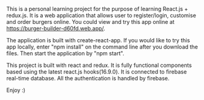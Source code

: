 This is a personal learning project for the purpose of learning React.js + redux.js.
It is a web application that allows user to register/login, customise and order burgers online.
You could view and try this app online at https://burger-builder-d60fd.web.app/.

The application is built with create-react-app.
If you would like to try this app locally, enter "npm install" on the command line after you download the files.
Then start the application by "npm start".

This project is built with react and redux. It is fully functional components based using the latest react.js hooks(16.9.0).
It is connected to firebase real-time database. All the authentication is handled by firebase.

Enjoy :)
